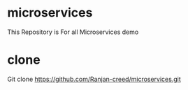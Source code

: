 # microservices
This Repository is For all Microservices demo

# clone
Git clone https://github.com/Ranjan-creed/microservices.git
